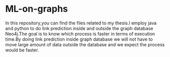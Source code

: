 # ML-on-graphs

In this repository,you can find the files related to my thesis.I employ java and python to do link prediction inside and outside the graph database Neo4j.The goal is to know which process is faster in terms of execution time.By doing link prediction inside graph database we will not have to move large amount of data outside the database and we expect the process would be faster.
